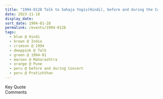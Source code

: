 ```yaml
---
title: "1994-0128 Talk to Sahaja Yogis(Hindi), before and during the Concert of the Sufi Qawwals of Hyderabad, Courtyard of the Lawns, Pratiṣhṭhān, NDA Road, Warje, Pune, Maharashtra, India (other date 0127)"
date: 2023-11-18
display_date: 
sort_date: 1994-01-28
permalink: /events/1994-0128
tags:
  - blue @ Hindi
  - brown @ India
  - crimson @ 1994
  - deeppink @ Talk
  - green @ 1994-01
  - maroon @ Maharashtra
  - orange @ Pune
  - peru @ before and during Concert
  - peru @ Pratishthan
---
```


<wave-list>
  <list-title color="green" width="75">Key Quote</list-title>
  <list-item color="BlanchedAlmond"  width="200"></list-item>
  <list-item color="Lavender"></list-item>
  <list-item color="BlanchedAlmond"></list-item>
</wave-list>

<br>

<wave-list>
  <list-title color="green" width="75">Comments</list-title>
  <list-item color="BlanchedAlmond"  width="200"></list-item>
  <list-item color="Lavender"></list-item>
  <list-item color="BlanchedAlmond"></list-item>
</wave-list>